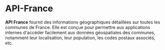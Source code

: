 # API-France
**API France** fournit des informations géographiques détaillées sur toutes les communes de France. Elle est conçue pour permettre aux applications internes d'accéder facilement aux données géospatiales des communes, notamment leur localisation, leur population, les codes postaux associés, etc.
